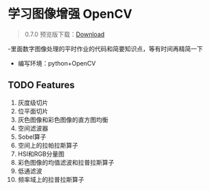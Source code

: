 # 学习图像增强 OpenCV 



> 0.7.0 预览版下载：[Download](https://github.com/jjyxx/-)

-里面数字图像处理的平时作业的代码和简要知识点，等有时间再精简一下
- 编写环境：python+OpenCV



## TODO Features

1. 灰度级切片
2. 位平面切片
3. 灰色图像和彩色图像的直方图均衡
4. 空间滤波器
5. Sobel算子
6. 空间上的拉帕拉斯算子
7. HSI和RGB分量图
8. 彩色图像的均值滤波和拉普拉斯算子
10. 低通滤波
11. 频率域上的拉普拉斯算子


